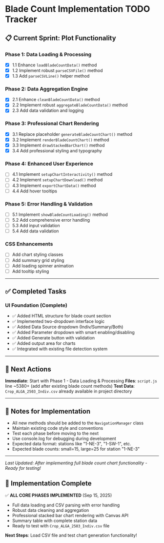 # Blade Count Implementation TODO Tracker

## 📋 **Current Sprint: Plot Functionality**

### **Phase 1: Data Loading & Processing**
- [x] 1.1 Enhance `loadBladeCountData()` method
- [x] 1.2 Implement robust `parseCSVFile()` method
- [x] 1.3 Add `parseCSVLine()` helper method

### **Phase 2: Data Aggregation Engine**
- [x] 2.1 Enhance `cleanBladeCountData()` method
- [x] 2.2 Implement robust `aggregateBladeCountData()` method
- [x] 2.3 Add data validation and logging

### **Phase 3: Professional Chart Rendering**
- [x] 3.1 Replace placeholder `generateBladeCountChart()` method
- [x] 3.2 Implement `renderBladeCountChart()` method
- [x] 3.3 Implement `drawStackedBarChart()` method
- [x] 3.4 Add professional styling and typography

### **Phase 4: Enhanced User Experience**
- [ ] 4.1 Implement `setupChartInteractivity()` method
- [ ] 4.2 Implement `setupChartDownload()` method
- [ ] 4.3 Implement `exportChartData()` method
- [ ] 4.4 Add hover tooltips

### **Phase 5: Error Handling & Validation**
- [ ] 5.1 Implement `showBladeCountLoading()` method
- [ ] 5.2 Add comprehensive error handling
- [ ] 5.3 Add input validation
- [ ] 5.4 Add data validation

### **CSS Enhancements**
- [ ] Add chart styling classes
- [ ] Add summary grid styling
- [ ] Add loading spinner animation
- [ ] Add tooltip styling

---

## ✅ **Completed Tasks**

### **UI Foundation (Complete)**
- ✅ Added HTML structure for blade count section
- ✅ Implemented two-dropdown interface logic
- ✅ Added Data Source dropdown (Indiv/Summary/Both)
- ✅ Added Parameter dropdown with smart enabling/disabling
- ✅ Added Generate button with validation
- ✅ Added output area for charts
- ✅ Integrated with existing file detection system

---

## 🎯 **Next Actions**

**Immediate**: Start with Phase 1 - Data Loading & Processing
**Files**: `script.js` line ~5380+ (add after existing blade count methods)
**Test Data**: `Crop_ALGA_2503_Indiv.csv` already available in project directory

---

## 📝 **Notes for Implementation**

- All new methods should be added to the `NavigationManager` class
- Maintain existing code style and conventions
- Test each phase before moving to the next
- Use console.log for debugging during development
- Expected data format: stations like "1-NE-3", "1-SW-1", etc.
- Expected blade counts: small=15, large=25 for station "1-NE-3"

---

*Last Updated: After implementing full blade count chart functionality - Ready for testing!*

## 🎉 **Implementation Complete**

✅ **ALL CORE PHASES IMPLEMENTED** (Sep 15, 2025)
- Full data loading and CSV parsing with error handling
- Robust data cleaning and aggregation
- Professional stacked bar chart rendering with Canvas API
- Summary table with complete station data
- Ready to test with `Crop_ALGA_2503_Indiv.csv` file

**Next Steps**: Load CSV file and test chart generation functionality!
